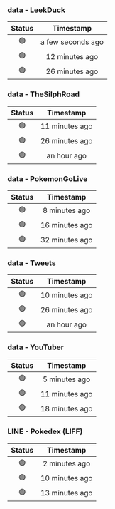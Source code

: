 ### data - LeekDuck
| Status | Timestamp |
|:------:|:---------:|
| 🟢 | a few seconds ago |
| 🟢 | 12 minutes ago |
| 🟢 | 26 minutes ago |

### data - TheSilphRoad
| Status | Timestamp |
|:------:|:---------:|
| 🟢 | 11 minutes ago |
| 🟢 | 26 minutes ago |
| 🟢 | an hour ago |

### data - PokemonGoLive
| Status | Timestamp |
|:------:|:---------:|
| 🟢 | 8 minutes ago |
| 🟢 | 16 minutes ago |
| 🟢 | 32 minutes ago |

### data - Tweets
| Status | Timestamp |
|:------:|:---------:|
| 🟢 | 10 minutes ago |
| 🟢 | 26 minutes ago |
| 🟢 | an hour ago |

### data - YouTuber
| Status | Timestamp |
|:------:|:---------:|
| 🟢 | 5 minutes ago |
| 🟢 | 11 minutes ago |
| 🟢 | 18 minutes ago |

### LINE - Pokedex (LIFF)
| Status | Timestamp |
|:------:|:---------:|
| 🟢 | 2 minutes ago |
| 🟢 | 10 minutes ago |
| 🟢 | 13 minutes ago |

